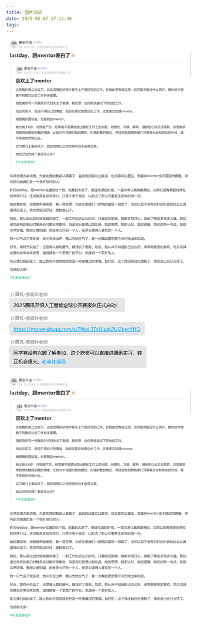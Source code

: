 ```yaml
---
title: 图片测试
date: 2025-05-07 17:14:46
tags:
---
```

![1](../img/1.png)

![image-20250507180623114](../img/image-20250507180623114.png)

![2](图片测试/1.png)
